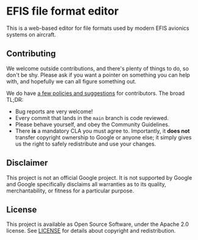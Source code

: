 # EFIS file format editor

This is a web-based editor for file formats used by modern EFIS avionics systems on aircraft.

## Contributing

We welcome outside contributions, and there's plenty of things to do, so
don't be shy. Please ask if you want a pointer on something you can help with,
and hopefully we can all figure something out.

We do have [a few policies and
suggestions](https://rdamazio.github.io/efis-editor/latest/contributing/)
for contributors. The broad TL;DR:

- Bug reports are very welcome!
- Every commit that lands in the `main` branch is code reviewed.
- Please behave yourself, and obey the Community Guidelines.
- There **is** a mandatory CLA you must agree to. Importantly, it **does not**
  transfer copyright ownership to Google or anyone else; it simply gives us the
  right to safely redistribute and use your changes.

## Disclaimer

This project is not an official Google project. It is not supported by
Google and Google specifically disclaims all warranties as to its quality,
merchantability, or fitness for a particular purpose.

## License

This project is available as Open Source Software, under the Apache 2.0 license.
See [LICENSE](./LICENSE) for details about copyright and redistribution.
